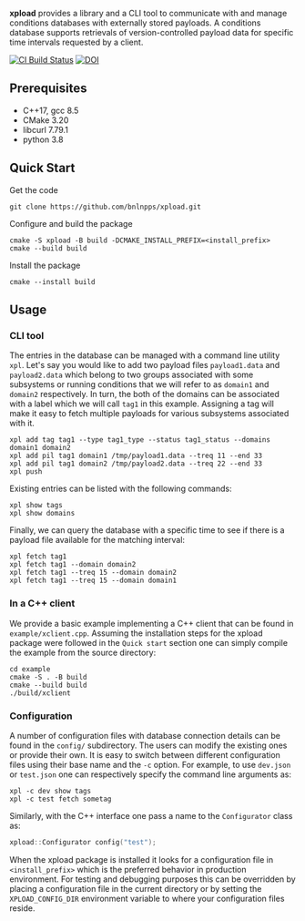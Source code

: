 **xpload** provides a library and a CLI tool to communicate with and manage
conditions databases with externally stored payloads. A conditions database
supports retrievals of version-controlled payload data for specific time
intervals requested by a client.

[![CI Build Status](https://github.com/bnlnpps/xpload/actions/workflows/ci-build.yml/badge.svg)](https://github.com/bnlnpps/xpload/actions/workflows/ci-build.yml)
[![DOI](https://zenodo.org/badge/419745626.svg)](https://zenodo.org/badge/latestdoi/419745626)


## Prerequisites

- C++17, gcc 8.5
- CMake 3.20
- libcurl 7.79.1
- python 3.8

## Quick Start

Get the code

    git clone https://github.com/bnlnpps/xpload.git

Configure and build the package

    cmake -S xpload -B build -DCMAKE_INSTALL_PREFIX=<install_prefix>
    cmake --build build

Install the package

    cmake --install build


## Usage

### CLI tool

The entries in the database can be managed with a command line utility `xpl`.
Let's say you would like to add two payload files `payload1.data` and
`payload2.data` which belong to two groups associated with some subsystems or
running conditions that we will refer to as `domain1` and `domain2`
respectively. In turn, the both of the domains can be associated with a label
which we will call `tag1` in this example. Assigning a tag will make it easy to
fetch multiple payloads for various subsystems associated with it.

```shell
xpl add tag tag1 --type tag1_type --status tag1_status --domains domain1 domain2
xpl add pil tag1 domain1 /tmp/payload1.data --treq 11 --end 33
xpl add pil tag1 domain2 /tmp/payload2.data --treq 22 --end 33
xpl push
```

Existing entries can be listed with the following commands:

```shell
xpl show tags
xpl show domains
```

Finally, we can query the database with a specific time to see if there is a
payload file available for the matching interval:

```shell
xpl fetch tag1
xpl fetch tag1 --domain domain2
xpl fetch tag1 --treq 15 --domain domain2
xpl fetch tag1 --treq 15 --domain domain1
```


### In a C++ client

We provide a basic example implementing a C++ client that can be found in
`example/xclient.cpp`. Assuming the installation steps for the xpload package
were followed in the `Quick start` section one can simply compile the example
from the source directory:

```shell
cd example
cmake -S . -B build
cmake --build build
./build/xclient
```

### Configuration

A number of configuration files with database connection details can be found in
the `config/` subdirectory. The users can modify the existing ones or provide
their own. It is easy to switch between different configuration files using
their base name and the `-c` option. For example, to use `dev.json` or
`test.json` one can respectively specify the command line arguments as:

```shell
xpl -c dev show tags
xpl -c test fetch sometag
```

Similarly, with the C++ interface one pass a name to the `Configurator` class as:

```c++
xpload::Configurator config("test");
```

When the xpload package is installed it looks for a configuration file in
`<install_prefix>` which is the preferred behavior in production environment.
For testing and debugging purposes this can be overridden by placing a
configuration file in the current directory or by setting the `XPLOAD_CONFIG_DIR`
environment variable to where your configuration files reside.
